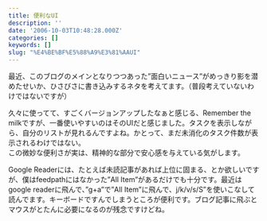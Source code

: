 ```yaml
---
title: 便利なUI
description: ''
date: '2006-10-03T10:48:28.000Z'
categories: []
keywords: []
slug: "%E4%BE%BF%E5%88%A9%E3%81%AAUI"
---
```

最近、このブログのメインとなりつつあった”面白いニュース”がめっきり影を潜めたせいか、ひさびさに書き込みするネタを考えてます。（普段考えていないわけではないですが）

久々に使ってて、すごくバージョンアップしたなぁと感じる、Remember the milkですが、一番使いやすいのはそのUIだと感じました。タスクを表示しながら、自分のリストが見れるんですよね。かとって、まだ未消化のタスク件数が表示されるわけではない。  
この微妙な便利さが実は、精神的な部分で安心感を与えている気がします。

Google Readerには、たとえば未読記事があれば上位に固まる、とか欲しいですが、僕はfeedpathにはなかった”All Item”があるだけでも十分です。最近はgoogle readerに飛んで、”g+a”で”All Item”に飛んで、j/k/v/s/S”を使いこなして読んでます。キーボードですんでしまうところが便利です。ブログ記事に飛ぶとマウスがとたんに必要になるのが残念ですけどね。